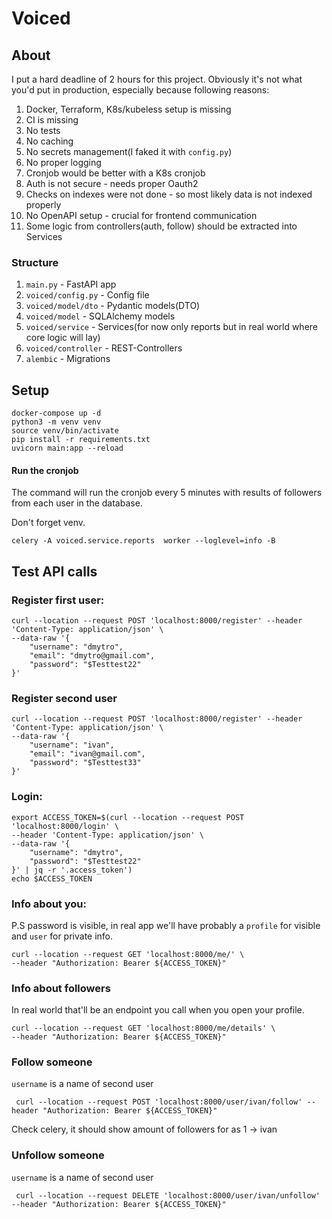 # Voiced

## About

I put a hard deadline of 2 hours for this project. Obviously it's not what you'd put in production, especially because
following reasons:

1. Docker, Terraform, K8s/kubeless setup is missing
2. CI is missing
3. No tests
4. No caching
5. No secrets management(I faked it with `config.py`)
6. No proper logging
7. Cronjob would be better with a K8s cronjob
8. Auth is not secure - needs proper Oauth2
9. Checks on indexes were not done - so most likely data is not indexed properly
10. No OpenAPI setup - crucial for frontend communication
11. Some logic from controllers(auth, follow) should be extracted into Services

### Structure

1. `main.py` - FastAPI app
2. `voiced/config.py` - Config file
3. `voiced/model/dto` - Pydantic models(DTO)
4. `voiced/model` - SQLAlchemy models
5. `voiced/service` - Services(for now only reports but in real world where core logic will lay)
6. `voiced/controller` - REST-Controllers
7. `alembic` - Migrations

## Setup

```shell
docker-compose up -d
python3 -m venv venv
source venv/bin/activate
pip install -r requirements.txt
uvicorn main:app --reload
```

#### Run the cronjob

The command will run the cronjob every 5 minutes with results of followers from each user in the database.

Don't forget venv.

```shell
celery -A voiced.service.reports  worker --loglevel=info -B
```

## Test API calls

### Register first user:

```shell
curl --location --request POST 'localhost:8000/register' --header 'Content-Type: application/json' \
--data-raw '{
    "username": "dmytro",
    "email": "dmytro@gmail.com",
    "password": "$Testtest22"
}'
```

### Register second user


```shell
curl --location --request POST 'localhost:8000/register' --header 'Content-Type: application/json' \
--data-raw '{
    "username": "ivan",
    "email": "ivan@gmail.com",
    "password": "$Testtest33"
}'
```

### Login:

```shell
export ACCESS_TOKEN=$(curl --location --request POST 'localhost:8000/login' \
--header 'Content-Type: application/json' \
--data-raw '{
    "username": "dmytro",
    "password": "$Testtest22"
}' | jq -r '.access_token')
echo $ACCESS_TOKEN
```

### Info about you:

P.S password is visible, in real app we'll have probably a `profile` for visible and `user` for private info.

```shell
curl --location --request GET 'localhost:8000/me/' \
--header "Authorization: Bearer ${ACCESS_TOKEN}"
```

### Info about followers
In real world that'll be an endpoint you call when you open your profile.

```shell
curl --location --request GET 'localhost:8000/me/details' \
--header "Authorization: Bearer ${ACCESS_TOKEN}"
```

### Follow someone

`username` is a name of second user

```shell
 curl --location --request POST 'localhost:8000/user/ivan/follow' --header "Authorization: Bearer ${ACCESS_TOKEN}"
```

Check celery, it should show amount of followers for as 1 -> ivan

### Unfollow someone

`username` is a name of second user

```shell
 curl --location --request DELETE 'localhost:8000/user/ivan/unfollow' --header "Authorization: Bearer ${ACCESS_TOKEN}"
```